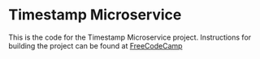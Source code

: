 # Timestamp Microservice

This is the code for the Timestamp Microservice project. Instructions for building the project can be found at [FreeCodeCamp](https://www.freecodecamp.org/learn/apis-and-microservices/apis-and-microservices-projects/timestamp-microservice)
